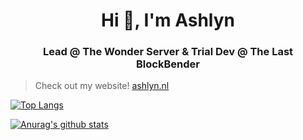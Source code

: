 <h1 align="center"> Hi 👋, I'm Ashlyn</h1> 
<h3 align="center">Lead @ The Wonder Server & Trial Dev @ The Last BlockBender</h3>

> Check out my website! [ashlyn.nl](https://ashlyn.nl)

[![Top Langs](https://github-readme-stats.vercel.app/api/top-langs/?username=ashlyndev)](https://github.com/anuraghazra/github-readme-stats)

[![Anurag's github stats](https://github-readme-stats.vercel.app/api?username=ashlyndev)](https://github.com/anuraghazra/github-readme-stats)
